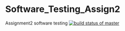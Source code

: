 # Software_Testing_Assign2
Assignment2 software testing
[![build status of master](https://travis-ci.org/SiddhartLapsiwala/Software_Testing_Assign2.svg?branch=master)](https://travis-ci.org/SiddhartLapsiwala/Software_Testing_Assign2)
